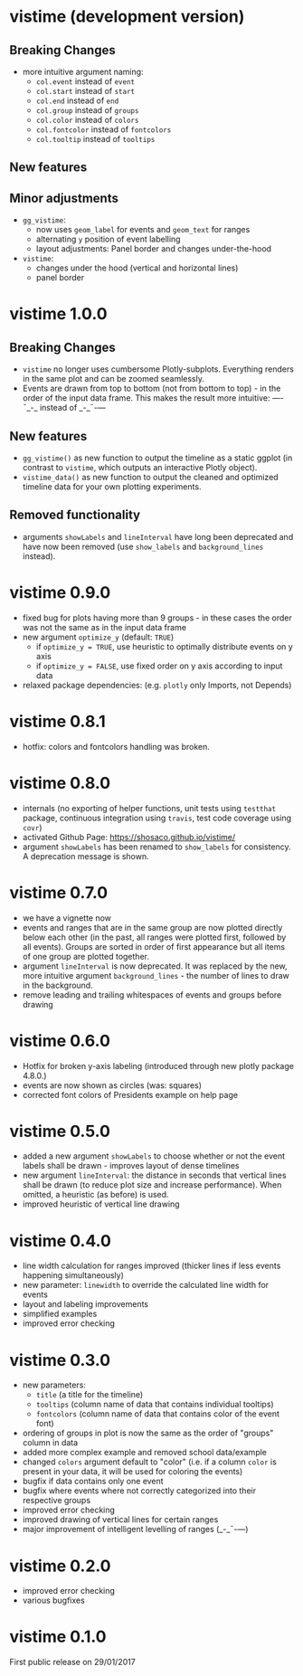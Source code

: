 # vistime (development version)
 
## Breaking Changes
- more intuitive argument naming:
  * `col.event` instead of `event`
  * `col.start` instead of `start`
  * `col.end` instead of `end`
  * `col.group` instead of `groups`
  * `col.color` instead of `colors`
  * `col.fontcolor` instead of `fontcolors`
  * `col.tooltip` instead of `tooltips`

## New features
<!-- - new function `hc_vistime()`: Create an interactive timeline rendered by the famous `Highcharter.js` library. -->

## Minor adjustments
- `gg_vistime`:
  * now uses `geom_label` for events and `geom_text` for ranges
  * alternating `y` position of event labelling
  * layout adjustments: Panel border and changes under-the-hood
- `vistime`:
  * changes under the hood (vertical and horizontal lines)
  * panel border
 
# vistime 1.0.0
 
## Breaking Changes
- `vistime` no longer uses cumbersome Plotly-subplots. Everything renders in the same plot and can be zoomed seamlessly.
- Events are drawn from top to bottom (not from bottom to top) - in the order of the input data frame. This makes the result more intuitive: &#8212;-&#175;\_-\_ instead of \_-\_&#175;-&#8212;

## New features
- `gg_vistime()` as new function to output the timeline as a static ggplot (in contrast to `vistime`, which outputs an interactive Plotly object).
- `vistime_data()` as new function to output the cleaned and optimized timeline data for your own plotting experiments.

## Removed functionality
- arguments `showLabels` and `lineInterval` have long been deprecated and have now been removed (use `show_labels` and `background_lines` instead).

# vistime 0.9.0
- fixed bug for plots having more than 9 groups - in these cases the order was not the same as in the input data frame
- new argument `optimize_y` (default: `TRUE`)
  * if `optimize_y = TRUE`, use heuristic to optimally distribute events on y axis
  * if `optimize_y = FALSE`, use fixed order on y axis according to input data
- relaxed package dependencies: (e.g. `plotly` only Imports, not Depends)

# vistime 0.8.1
- hotfix: colors and fontcolors handling was broken.

# vistime 0.8.0
- internals (no exporting of helper functions, unit tests using `testthat` package, continuous integration using `travis`, test code coverage using `covr`)
- activated Github Page: https://shosaco.github.io/vistime/
- argument `showLabels` has been renamed to `show_labels` for consistency. A deprecation message is shown.

# vistime 0.7.0
- we have a vignette now
- events and ranges that are in the same group are now plotted directly below each other (in the past, all ranges were plotted first, followed by all events). Groups are sorted in order of first appearance but all items of one group are plotted together.
- argument `lineInterval` is now deprecated. It was replaced by the new, more intuitive argument `background_lines` - the number of lines to draw in the background.
- remove leading and trailing whitespaces of events and groups before drawing 

# vistime 0.6.0
- Hotfix for broken y-axis labeling (introduced through new plotly package 4.8.0.)
- events are now shown as circles (was: squares)
- corrected font colors of Presidents example on help page

# vistime 0.5.0
- added a new argument `showLabels` to choose whether or not the event labels shall be drawn - improves layout of dense timelines
- new argument `lineInterval`: the distance in seconds that vertical lines shall be drawn (to reduce plot size and increase performance). When omitted, a heuristic (as before) is used.
- improved heuristic of vertical line drawing

# vistime 0.4.0
- line width calculation for ranges improved (thicker lines if less events happening simultaneously)
- new parameter: `linewidth` to override the calculated line width for events
- layout and labeling improvements
- simplified examples
- improved error checking

# vistime 0.3.0
- new parameters: 
    + `title` (a title for the timeline)
    + `tooltips` (column name of data that contains individual tooltips)
    + `fontcolors` (column name of data that contains color of the event font)
- ordering of groups in plot is now the same as the order of "groups" column in data
- added more complex example and removed school data/example
- changed `colors` argument default to "color" (i.e. if a column `color` is present in your data, it will be used for coloring the events)
- bugfix if data contains only one event
- bugfix where events where not correctly categorized into their respective groups
- improved error checking
- improved drawing of vertical lines for certain ranges
- major improvement of intelligent levelling of ranges (\_-\_&#175;-&#8212;)

# vistime 0.2.0
- improved error checking
- various bugfixes

# vistime 0.1.0
First public release on 29/01/2017
